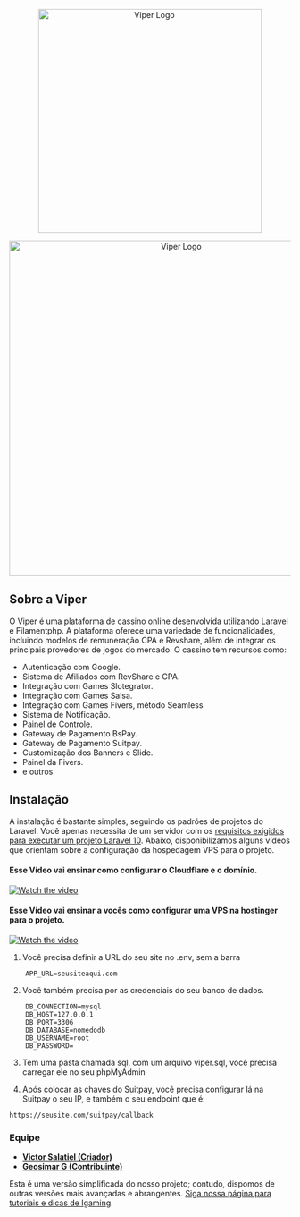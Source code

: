 <p align="center"><a href="https://viper.casino/" target="_blank"><img src="https://uploaddeimagens.com.br/images/004/730/516/original/77HurxHeGIwbNfvJYzR4BTuQiNVEBlVIPdNGKYij.png?1706910392" width="400" alt="Viper Logo"></a></p>

<p align="center"><a href="https://viper.casino/" target="_blank"><img src="https://uploaddeimagens.com.br/images/004/730/515/full/viper2.png?1706910312" width="600" alt="Viper Logo"></a></p>

## Sobre a Viper

O Viper é uma plataforma de cassino online desenvolvida utilizando Laravel e Filamentphp. A plataforma oferece uma variedade de funcionalidades, incluindo modelos de remuneração CPA e Revshare, além de integrar os principais provedores de jogos do mercado.
O cassino tem recursos como:

- Autenticação com Google.
- Sistema de Afiliados com RevShare e CPA.
- Integração com Games Slotegrator.
- Integração com Games Salsa.
- Integração com Games Fivers, método Seamless
- Sistema de Notificação.
- Painel de Controle.
- Gateway de Pagamento BsPay.
- Gateway de Pagamento Suitpay.
- Customização dos Banners e Slide.
- Painel da Fivers.
- e outros.

## Instalação

A instalação é bastante simples, seguindo os padrões de projetos do Laravel. Você apenas necessita de um servidor com os [requisitos 
exigidos para executar um projeto Laravel 10](https://laravel.com/docs/7.x#server-requirements). Abaixo, disponibilizamos alguns vídeos que orientam sobre a configuração da hospedagem VPS para o projeto.


#### Esse Vídeo vai ensinar como configurar o Cloudflare e o domínio.

[![Watch the video](https://uploaddeimagens.com.br/images/004/731/437/original/editor-de-video-para-youtube.png?1707080196)](https://youtu.be/OinYqRuF1T4)


#### Esse Vídeo vai ensinar a vocês como configurar uma VPS na hostinger para o projeto.

[![Watch the video](https://uploaddeimagens.com.br/images/004/731/437/original/editor-de-video-para-youtube.png?1707080196)](https://youtu.be/9lgv1XSpErE)


1. Você precisa definir a URL do seu site no .env, sem a barra

```.env
    APP_URL=seusiteaqui.com
```

2. Você também precisa por as credenciais do seu banco de dados.

```.env
    DB_CONNECTION=mysql
    DB_HOST=127.0.0.1
    DB_PORT=3306
    DB_DATABASE=nomedodb
    DB_USERNAME=root
    DB_PASSWORD=
```

3. Tem uma pasta chamada sql, com um arquivo viper.sql, você precisa carregar ele no seu phpMyAdmin

4. Após colocar as chaves do Suitpay, você precisa configurar lá na Suitpay o seu IP, e também o seu endpoint que é:
```
https://seusite.com/suitpay/callback
```

### Equipe

- **[Victor Salatiel (Criador)](https://www.instagram.com/victormsalatiel/)**
- **[Geosimar G (Contribuinte)](https://www.linkedin.com/in/geosimargomes/)**


Esta é uma versão simplificada do nosso projeto; contudo, dispomos de outras versões mais avançadas e abrangentes.
[Siga nossa página para tutoriais e dicas de Igaming](https://www.facebook.com/groups/870751784800439).








